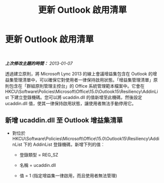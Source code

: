 ﻿---
title: 更新 Outlook 啟用清單
TOCTitle: 更新 Outlook 啟用清單
ms:assetid: 5db120dc-52f9-4dde-acb9-3824ae245086
ms:mtpsurl: https://technet.microsoft.com/zh-tw/library/JJ215438(v=OCS.15)
ms:contentKeyID: 49291059
ms.date: 08/10/2015
mtps_version: v=OCS.15
ms.translationtype: HT
---

# 更新 Outlook 啟用清單

 

_**上次修改主題的時間：** 2013-01-07_

透過建立原則，將 Microsoft Lync 2013 的線上會議增益集包含在 Outlook 的增益集管理清單中，可以確保它對使用者一律保持啟用狀態。「增益集管理清單」原則包含在「群組原則管理主控台」的 Office 系統管理範本檔案中。它會在 HKCU\\Software\\Policies\\Microsoft\\Office\\15.0\\Outlook15\\Resiliency\\AddinList 下建立登錄機碼。您可以將 ucaddin.dll 的值新增至此機碼，然後設定 ucaddin.dll 值，使其一律保持啟用狀態，讓使用者無法手動停用它。

## 新增 ucaddin.dll 至 Outlook 增益集清單

  - 對位於 HKCU\\Software\\Policies\\Microsoft\\Office\\15.0\\Outlook15\\Resiliency\\AddinList 下的 AddinList 登錄機碼，新增下列的值︰
    
      - 登錄類型 = REG\_SZ
    
      - 名稱 = ucaddin.dll
    
      - 值 = 1 (指定增益集一律啟用，而且使用者無法管理)

